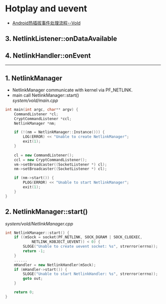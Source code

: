 # Hotplay and uevent

* [Android热插拔事件处理流程--Vold](https://blog.csdn.net/myarrow/article/details/8246716)

## 3. NetlinkListener::onDataAvailable

## 4. NetlinkHandler::onEvent

---------------------------------------------------
## 1.  NetlinkManager
* NetlinkManager communicate with kernel via PF_NETLINK.  
* main call NetlinkManager::start()  
_system/vold/main.cpp_

```cpp
int main(int argc, char** argv) {
    CommandListener *cl;
    CryptCommandListener *ccl;
    NetlinkManager *nm;

    if (!(nm = NetlinkManager::Instance())) {
        LOG(ERROR) << "Unable to create NetlinkManager";
        exit(1);
    }
 
    cl = new CommandListener();
    ccl = new CryptCommandListener();
    vm->setBroadcaster((SocketListener *) cl);
    nm->setBroadcaster((SocketListener *) cl);

    if (nm->start()) {
        PLOG(ERROR) << "Unable to start NetlinkManager";
        exit(1);
    }
}
```

## 2.  NetlinkManager::start()
_system/vold/NetlinkManager.cpp_

```cpp
int NetlinkManager::start() {
    if ((mSock = socket(PF_NETLINK, SOCK_DGRAM | SOCK_CLOEXEC,
            NETLINK_KOBJECT_UEVENT)) < 0) {
        SLOGE("Unable to create uevent socket: %s", strerror(errno));
        return -1;
    }
    ......
    mHandler = new NetlinkHandler(mSock);
    if (mHandler->start()) {
        SLOGE("Unable to start NetlinkHandler: %s", strerror(errno));
        goto out;
    }

    return 0;
}
```
